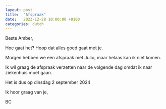 ```yaml
---
layout: post
title:  "Afspraak"
date:   2023-12-28 10:00:00 +0100
categories: dutch
---
```


Beste Amber,

Hoe gaat het? Hoop dat alles goed gaat met je.

Morgen hebben we een afspraak met Julio, maar helaas kan ik niet komen. 

Ik wil graag de afspraak verzetten naar de volgende dag omdat ik naar ziekenhuis moet gaan.

Het is dus op dinsdag 2 september 2024

Ik hoor graag van je, 

BC
